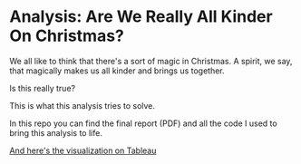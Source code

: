 # Analysis: Are We Really All Kinder On Christmas?

We all like to think that there's a sort of magic in Christmas. A spirit, we say, that magically makes us all kinder and brings us together.

Is this really true?

This is what this analysis tries to solve.

In this repo you can find the final report (PDF) and all the code I used to bring this analysis to life.

[And here's the visualization on Tableau](https://public.tableau.com/views/CrimesDuringChristmas/Story1?:language=en-US&:display_count=n&:origin=viz_share_link) 
